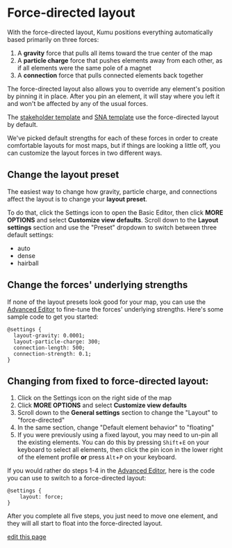 # Force-directed layout

With the force-directed layout, Kumu positions everything automatically based primarily on three forces:
1. A **gravity** force that pulls all items toward the true center of the map
2. A **particle charge** force that pushes elements away from each other, as if all elements were the same pole of a magnet
3. A **connection** force that pulls connected elements back together

The force-directed layout also allows you to override any element's position by pinning it in place. After you pin an element, it will stay where you left it and won't be affected by any of the usual forces.

<p class="alert alert-info">
  The <a href="/guides/templates.html#stakeholder-template">stakeholder template</a> and <a href="/guides/templates.html#sna-social-network-analysis-template">SNA template</a> use the force-directed layout by default.
</p>

We've picked default strengths for each of these forces in order to create comfortable layouts for most maps, but if things are looking a little off, you can customize the layout forces in two different ways.


## Change the layout preset

The easiest way to change how gravity, particle charge, and connections affect the layout is to change your **layout preset**.

To do that, click the Settings icon <i class="fa fa-sliders"></i> to open the Basic Editor, then click **MORE OPTIONS** and select **Customize view defaults**. Scroll down to the **Layout settings** section and use the "Preset" dropdown to switch between three default settings:

- auto
- dense
- hairball


## Change the forces' underlying strengths

If none of the layout presets look good for your map, you can use the [Advanced Editor](/overview/view-editors.html#advanced-editor) to fine-tune the forces' underlying strengths. Here's some sample code to get you started:

```
@settings {
  layout-gravity: 0.0001;
  layout-particle-charge: 300;
  connection-length: 500;
  connection-strength: 0.1;
}
```


## Changing from fixed to force-directed layout:

1. Click on the Settings icon <i class="fa fa-sliders"></i> on the right side of the map
1. Click **MORE OPTIONS** and select **Customize view defaults**
1. Scroll down to the **General settings** section to change the "Layout" to "force-directed"
1. In the same section, change "Default element behavior" to "floating"
1. If you were previously using a fixed layout, you may need to un-pin all the existing elements. You can do this by pressing `Shift`+`E` on your keyboard to select all elements, then click the pin icon in the lower right of the element profile **or** press `Alt`+`P` on your keyboard.

If you would rather do steps 1-4 in the [Advanced Editor](/overview/view-editors.md#advanced-editor), here is the code you can use to switch to a force-directed layout:

```
@settings {
    layout: force;
}
```

After you complete all five steps, you just need to move one element, and they will all start to float into the force-directed layout.


<span class="edit-link"><a href="https://github.com/kumu/docs/blob/master/guides/layouts/force-directed.md" target="_blank"><i class="fa fa-github"></i> edit this page</a></span>
